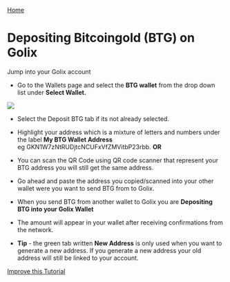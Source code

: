 
[Home](/)

# Depositing Bitcoingold (BTG) on Golix

Jump into your Golix  account
- Go to the Wallets page and select the **BTG wallet** from the drop down list under **Select Wallet.**

![
](https://lh3.googleusercontent.com/tVvJ4VZFrL3durDWkomT4pobs8g_lwF4smo7nAB3i1GVRHWF0eP6_n3sXUEz6-FMcMqx-7jmma9q)

- Select the Deposit BTG tab if its not already  selected.
- Highlight your address which is a mixture of letters and numbers under the label **My BTG Wallet Address**  
 eg GKN1W7zNtRUDjtcNCUFxVfZMVitbP23rbb.   **OR** 
- You can scan the QR  Code using  QR code scanner  that represent your BTG  address you will still get the same address.
-  Go ahead and paste the address you copied/scanned into your other wallet  were you want  to send BTG from to Golix.
- When you send BTG  from another wallet to Golix you are **Depositing BTG  into your Golix Wallet**
-  The amount will appear in your wallet after receiving  confirmations from the network.

- **Tip** - the green tab written  **New Address** is only used when you want to generate a new address. If you generate a new address your old address will still be linked to your account.

[Improve this Tutorial](https://github.com/golixdotcom/guides/edit/master/moving_funds/cryptocurrency/depositing_bitcoin_gold_btg.md)
